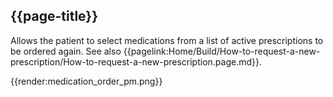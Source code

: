 ## {{page-title}}

Allows the patient to select medications from a list of active prescriptions to be ordered again. See also {{pagelink:Home/Build/How-to-request-a-new-prescription/How-to-request-a-new-prescription.page.md}}.

{{render:medication_order_pm.png}}